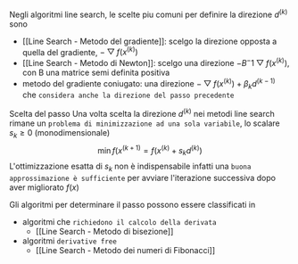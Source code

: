 Negli algoritmi line search, le scelte piu comuni per definire la direzione $d^{(k)}$ sono
- [[Line Search - Metodo del gradiente]]: scelgo la direzione opposta a quella del gradiente, $-\bigtriangledown f(x^{(k)})$
- [[Line Search - Metodo di Newton]]: scelgo una direzione $-B^-1\bigtriangledown f(x^{(k)})$, con B una matrice semi definita positiva
- metodo del gradiente coniugato: una direzione $-\bigtriangledown f(x^{(k)}) + \beta _kd^{(k-1)}$ che `considera anche la direzione del passo precedente`

Scelta del passo
Una volta scelta la direzione $d^{(k)}$ nei metodi line search rimane un `problema di minimizzazione ad una sola variabile`, lo scalare $s_k\geq 0$ (monodimensionale)
$$\min f(x^{(k+1)}=f(x^{(k)}+s_kd^{(k)})$$
L'ottimizzazione esatta di $s_k$ non è indispensabile infatti una `buona approssimazione è sufficiente` per avviare l'iterazione successiva dopo aver migliorato $f(x)$

Gli algoritmi per determinare il passo possono essere classificati in
- algoritmi che `richiedono il calcolo della derivata`
	- [[Line Search - Metodo di bisezione]]
- algoritmi `derivative free`
	- [[Line Search - Metodo dei numeri di Fibonacci]]
